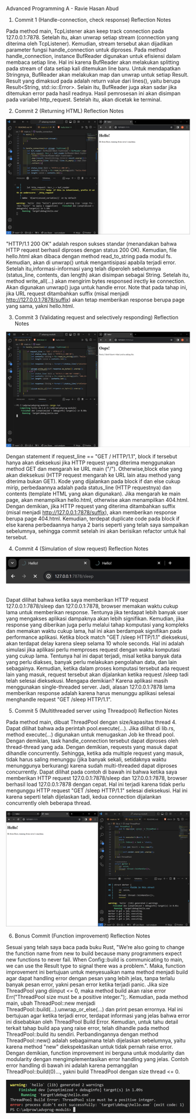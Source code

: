 Advanced Programming A - Ravie Hasan Abud

1. Commit 1 (Handle-connection, check response) Reflection Notes

Pada method main, TcpListener akan keep track connection pada 127.0.0.1:7878. Setelah itu, akan unwrap setiap stream (connection yang diterima oleh TcpListener). Kemudian, stream tersebut akan dijadikan parameter fungsi handle_connection untuk diproses. Pada method handle_connection, instance BufReader digunakan untuk efisiensi dalam membaca setiap line. Hal ini karena BufReader akan melakukan splitting pada stream of data setiap kali ditemukan line baru. Untuk mendapatkan Stringnya, BufReader akan melakukan map dan unwrap untuk setiap Result. Result yang dimaksud pada adalah return value dari lines(), yaitu berupa Result<String, std::io::Error>. Selain itu, BufReader juga akan sadar jika ditemukan error pada hasil readnya. Hasil pemrosesan ini akan disimpan pada variabel http_request. Setelah itu, akan dicetak ke terminal.

2. Commit 2 (Returning HTML) Reflection Notes

![Commit 2 screen capture](/assets/images/commit2.png)

"HTTP/1.1 200 OK" adalah respon sukses standar (menandakan bahwa HTTP request berhasil diproses dengan status 200 OK). Kemudian, file hello.html akan dibaca dengan method read_to_string pada modul fs. Kemudian, akan di unwrap() untuk mengantisipasi apabila terjadi error. Setelah itu,informasi-informasi yang telah diperoleh sebelumnya (status_line, contents, dan length) akan disimpan sebagai String. Setelah itu, method write_all(...) akan mengirim bytes responsed irectly ke connection. Akan digunakan unwrap() juga untuk handle error. Note that pada tahap ini, jika URL request ditambahkan suffix (misal menjadi http://127.0.0.1:7878/suffix) akan tetap memberikan response berupa page yang sama, yakni hello.html.

3. Commit 3 (Validating request and selectively responding) Reflection Notes

![Commit 3 screen capture](/assets/images/commit3.png)

Dengan statement if request_line == "GET / HTTP/1.1", block if tersebut hanya akan dieksekusi jika HTTP request yang diterima menggunakan method GET dan mengarah ke URL main ("/"). Otherwise,block else yang akan dieksekusi (HTTP request mengarah ke URL lain atau method yang diterima bukan GET). Kode yang dijalankan pada block if dan else cukup mirip, perbedaannya adalah pada status_line (HTTP requestnya) dan contents (template HTML yang akan digunakan). Jika mengarah ke main page, akan menampilkan hello.html, otherwise akan menampilkan 404.html. Dengan demikian,
jika HTTP request yang diterima ditambahkan suffix (misal menjadi http://127.0.0.1:7878/suffix), akan memberikan response berupa page 404.html. Kemudian, terdepat duplicate code pada block if else karena perbedaannya hanya 2 baris seperti yang telah saya sampaikan sebelumnya, sehingga commit setelah ini akan berisikan refactor untuk hal tersebut.

4. Commit 4 (Simulation of slow request) Reflection Notes

![Commit 4 screen capture](/assets/images/commit4.png)

Dapat dilihat bahwa ketika saya memberikan HTTP request 127.0.0.1:7878/sleep dan 127.0.0.1:7878, browser memakan waktu cukup lama untuk memberikan response. Tentunya jika terdapat lebih banyak user yang mengakses aplikasi dampaknya akan lebih signifikan. Kemudian, jika response yang diberikan juga perlu melalui tahap komputasi yang kompleks dan memakan waktu cukup lama, hal ini akan berdampak signifikan pada performance aplikasi. Ketika block match "GET /sleep HTTP/1.1" dieksekusi, akan terdapat delay karena sleep selama 10 whole seconds. Hal ini adalah simulasi jika aplikasi perlu memproses request dengan waktu komputasi yang cukup lama. Tentunya hal ini dapat terjadi, misal ketika banyak data yang perlu diakses, banyak perlu melakukan pengolahan data, dan lain sebagainya. Kemudian, ketika dalam proses komputasi tersebut ada request lain yang masuk, request tersebut akan dijalankan ketika request /sleep tadi telah selesai dieksekusi. Mengapa demikian? Karena aplikasi masih menggunakan single-threaded server. Jadi, alasan 127.0.0.1:7878 lama memberikan response adalah karena harus menunggu aplikasi selesai menghandle request "GET /sleep HTTP/1.1".

5. Commit 5 (Multithreaded server using Threadpool) Reflection Notes

Pada method main, dibuat ThreadPool dengan size/kapasitas thread 4. Dapat dilihat bahwa ada perintah pool.execute(...). Jika dilihat di lib.rs, method execute(...) digunakan untuk menugaskan Job ke thread pool. Dengan demikian, task handle_connection tersebut dapat diproses oleh thread-thread yang ada. Dengan demikian, requests yang masuk dapat dihandle concurrently. Sehingga, ketika ada multiple request yang masuk, tidak harus saling menunggu (jika banyak sekali, setidaknya waktu menunggunya berkurang) karena sudah multi-threaded dapat diproses concurrently. Dapat dilihat pada contoh di bawah ini bahwa ketika saya memberikan HTTP request 127.0.0.1:7878/sleep dan 127.0.0.1:7878, browser berhasil load 127.0.0.1:7878 dengan cepat. Hal ini terjadi karena tidak perlu mengunggu HTTP request "GET /sleep HTTP/1.1" selesai dieksekusi. Hal ini karena seperti telah dijelaskan tadi, kedua connection dijalankan concurrently oleh beberapa thread.

![Commit 5 screen capture](assets/images/commit5.png)

6. Bonus Commit (Function improvement) Reflection Notes

Sesuai yang telah saya baca pada buku Rust, "We’re also going to change the function name from new to build because many programmers expect new functions to never fail. When Config::build is communicating to main, we can use the Result type to signal there was a problem.". Maka, function improvement ini bertujuan untuk menyesuaikan nama method menjadi build agar dapat handling error dengan pesan yang lebih jelas, tanpa terlalu banyak pesan error, yakni pesan error ketika terjadi panic. Jika size ThreadPool yang diinput <= 0, maka method build akan raise error Err("ThreadPool size must be a positive integer.");. Kemudian, pada method main, ubah ThreadPool::new menjadi ThreadPool::build(...).unwrap_or_else(...) dan print pesan errornya. Hal ini bertujuan agar ketika terjadi error, terdapat informasi yang jelas bahwa error ini disebabkan oleh ThreadPool Build Error. Kemudian, untuk tahu detail terkait tahap build apa yang raise error, telah dihandle pada method ThreadPool::build itu sendiri. Perbandingannya dengan method ThreadPool::new() adalah sebagaimana telah dijelaskan sebelumnya, yaitu karena method "new" diekspektasikan untuk tidak pernah raise error. Dengan demikian, function improvement ini berguna untuk modularity dan modularity dengan mengimplementasikan error handling yang jelas. Contoh error handling di bawah ini adalah karena pemanggilan ThreadPool::build(0)..., yakni build ThreadPool dengan size thread <= 0.

![Bonus commit screen capture](assets/images/bonus.png)